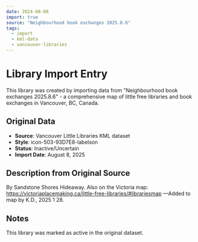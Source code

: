 ```yaml
---
date: 2024-08-08
import: true
source: "Neighbourhood book exchanges 2025.8.6"
tags:
  - import
  - kml-data
  - vancouver-libraries
---
```


# Library Import Entry

This library was created by importing data from "Neighbourhood book exchanges 2025.8.6" - a comprehensive map of little free libraries and book exchanges in Vancouver, BC, Canada.

## Original Data

- **Source**: Vancouver Little Libraries KML dataset
- **Style**: icon-503-93D7E8-labelson
- **Status**: Inactive/Uncertain
- **Import Date**: August 8, 2025

## Description from Original Source

By Sandstone Shores Hideaway.
Also on the Victoria map:
https://victoriaplacemaking.ca/little-free-libraries/#librariesmap
—Added to map by K.D., 2025 1 28.



## Notes

This library was marked as active in the original dataset.
